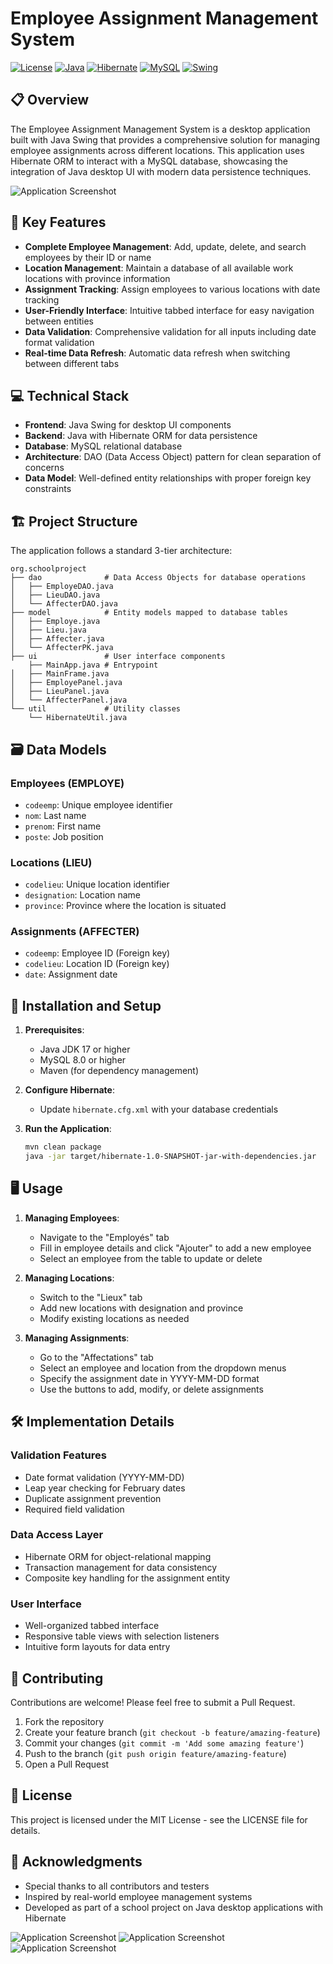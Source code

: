 # Employee Assignment Management System

[![License](https://img.shields.io/badge/License-MIT-blue.svg)](LICENSE)
[![Java](https://img.shields.io/badge/Java-17%2B-orange)](https://www.java.com)
[![Hibernate](https://img.shields.io/badge/Hibernate-5.x-yellowgreen)](https://hibernate.org/)
[![MySQL](https://img.shields.io/badge/MySQL-8.0-blue)](https://www.mysql.com/)
[![Swing](https://img.shields.io/badge/Swing-GUI-lightgrey)](https://docs.oracle.com/javase/tutorial/uiswing/)

## 📋 Overview

The Employee Assignment Management System is a desktop application built with Java Swing that provides a comprehensive solution for managing employee assignments across different locations. This application uses Hibernate ORM to interact with a MySQL database, showcasing the integration of Java desktop UI with modern data persistence techniques.

![Application Screenshot](images/screenshot.png)

## 🔑 Key Features

- **Complete Employee Management**: Add, update, delete, and search employees by their ID or name
- **Location Management**: Maintain a database of all available work locations with province information
- **Assignment Tracking**: Assign employees to various locations with date tracking
- **User-Friendly Interface**: Intuitive tabbed interface for easy navigation between entities
- **Data Validation**: Comprehensive validation for all inputs including date format validation
- **Real-time Data Refresh**: Automatic data refresh when switching between different tabs

## 💻 Technical Stack

- **Frontend**: Java Swing for desktop UI components
- **Backend**: Java with Hibernate ORM for data persistence
- **Database**: MySQL relational database
- **Architecture**: DAO (Data Access Object) pattern for clean separation of concerns
- **Data Model**: Well-defined entity relationships with proper foreign key constraints

## 🏗️ Project Structure

The application follows a standard 3-tier architecture:

```
org.schoolproject
├── dao              # Data Access Objects for database operations
│   ├── EmployeDAO.java
│   ├── LieuDAO.java
│   └── AffecterDAO.java
├── model            # Entity models mapped to database tables
│   ├── Employe.java
│   ├── Lieu.java
│   ├── Affecter.java
│   └── AffecterPK.java
├── ui               # User interface components
    ├── MainApp.java # Entrypoint
│   ├── MainFrame.java
│   ├── EmployePanel.java
│   ├── LieuPanel.java
│   └── AffecterPanel.java
└── util             # Utility classes
    └── HibernateUtil.java
```

## 🗃️ Data Models

### Employees (EMPLOYE)
- `codeemp`: Unique employee identifier
- `nom`: Last name
- `prenom`: First name
- `poste`: Job position

### Locations (LIEU)
- `codelieu`: Unique location identifier
- `designation`: Location name
- `province`: Province where the location is situated

### Assignments (AFFECTER)
- `codeemp`: Employee ID (Foreign key)
- `codelieu`: Location ID (Foreign key)
- `date`: Assignment date

## 🚀 Installation and Setup

1. **Prerequisites**:
   - Java JDK 17 or higher
   - MySQL 8.0 or higher
   - Maven (for dependency management)


2. **Configure Hibernate**:
   - Update `hibernate.cfg.xml` with your database credentials

3. **Run the Application**:
   ```bash
   mvn clean package
   java -jar target/hibernate-1.0-SNAPSHOT-jar-with-dependencies.jar 
   ```

## 🖥️ Usage

1. **Managing Employees**:
   - Navigate to the "Employés" tab
   - Fill in employee details and click "Ajouter" to add a new employee
   - Select an employee from the table to update or delete

2. **Managing Locations**:
   - Switch to the "Lieux" tab
   - Add new locations with designation and province
   - Modify existing locations as needed

3. **Managing Assignments**:
   - Go to the "Affectations" tab
   - Select an employee and location from the dropdown menus
   - Specify the assignment date in YYYY-MM-DD format
   - Use the buttons to add, modify, or delete assignments

## 🛠️ Implementation Details

### Validation Features
- Date format validation (YYYY-MM-DD)
- Leap year checking for February dates
- Duplicate assignment prevention
- Required field validation

### Data Access Layer
- Hibernate ORM for object-relational mapping
- Transaction management for data consistency
- Composite key handling for the assignment entity

### User Interface
- Well-organized tabbed interface
- Responsive table views with selection listeners
- Intuitive form layouts for data entry

## 🤝 Contributing

Contributions are welcome! Please feel free to submit a Pull Request.

1. Fork the repository
2. Create your feature branch (`git checkout -b feature/amazing-feature`)
3. Commit your changes (`git commit -m 'Add some amazing feature'`)
4. Push to the branch (`git push origin feature/amazing-feature`)
5. Open a Pull Request

## 📝 License

This project is licensed under the MIT License - see the LICENSE file for details.

## 🙏 Acknowledgments

- Special thanks to all contributors and testers
- Inspired by real-world employee management systems
- Developed as part of a school project on Java desktop applications with Hibernate

![Application Screenshot](images/screenshot.png) ![Application Screenshot](images/screenshot2.png) ![Application Screenshot](images/screenshot3.png)
